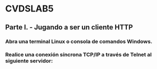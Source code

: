 # CVDSLAB5

## Parte I. - Jugando a ser un cliente HTTP
### Abra una terminal Linux o consola de comandos Windows.
### Realice una conexión síncrona TCP/IP a través de Telnet al siguiente servidor:
